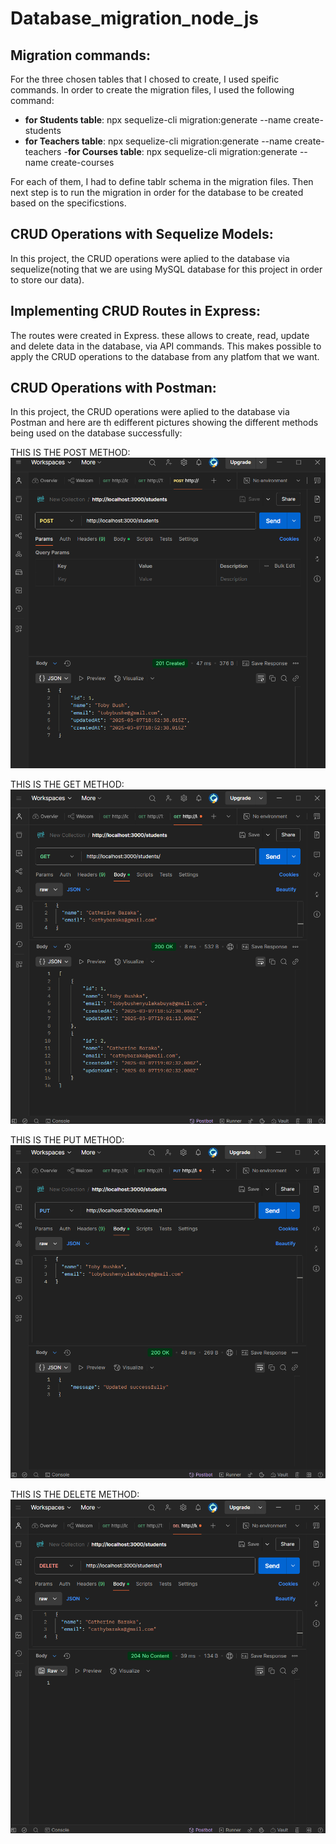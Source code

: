 # Database_migration_node_js



## Migration commands:

For the three chosen tables that I chosed to create, I used speific commands. In order to create the migration files, I used the following command:

- **for Students table**:
  npx sequelize-cli migration:generate --name create-students
- **for Teachers table**:
  npx sequelize-cli migration:generate --name create-teachers
-**for Courses table**:
  npx sequelize-cli migration:generate --name create-courses

For each of them, I had to define tablr schema in the migration files. Then next step is to run the migration in order for the database to be created based on the specificstions. 


## CRUD Operations with Sequelize Models:

In this project, the CRUD operations were aplied to the database via sequelize(noting that we are using MySQL database for this project in order to store our data). 

## Implementing CRUD Routes in Express:

The routes were created in Express. these allows to create, read, update and delete data in the database, via API commands. This makes possible to apply the CRUD operations to the database from any platfom that we want.


## CRUD Operations with Postman:

In this project, the CRUD operations were aplied to the database via Postman and here are th edifferent pictures showing the different methods being used on the database successfully: 

THIS IS THE POST METHOD:
![Alt Text](POST.png)

THIS IS THE GET METHOD:
![Alt Text](GETALL.png)

THIS IS THE PUT METHOD:
![Alt Text](PUT.png)

THIS IS THE DELETE METHOD:
![Alt Text](DELETE.png)




